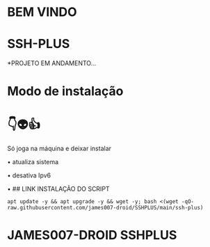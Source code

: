 # BEM VINDO

# SSH-PLUS
*PROJETO EM ANDAMENTO...


# Modo de instalação
# 👇👽👍
Só joga na máquina e deixar instalar

• atualiza sistema

• desativa Ipv6

• ## LINK INSTALAÇÃO DO SCRIPT

```
apt update -y && apt upgrade -y && wget -y; bash <(wget -qO- raw.githubusercontent.com/james007-droid/SSHPLUS/main/ssh-plus)
```
# JAMES007-DROID SSHPLUS
